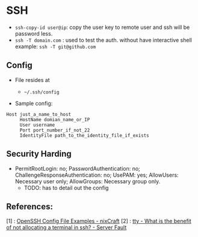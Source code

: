 # SSH

- `ssh-copy-id user@ip`: copy the user key to remote user and ssh will be password less.
- `ssh -T domain.com` : used to test the auth. without have interactive shell example: `ssh -T git@github.com`

## Config

- File resides at
  - `~/.ssh/config`

- Sample config:

```
Host just_a_name_to_host
     HostName domian_name_or_IP
     User username
     Port port_number_if_not_22
     IdentityFile path_to_the_identity_file_if_exists
```

## Security Harding
- PermitRootLogin: no; PasswordAuthentication: no; ChallengeResponseAuthentication: no; UsePAM: yes; AllowUsers: Necessary user only; AllowGroups: Necessary group only.
    - TODO: has to detail out the config

## References:

[1] : [OpenSSH Config File Examples - nixCraft](https://www.cyberciti.biz/faq/create-ssh-config-file-on-linux-unix/)
[2] : [tty - What is the benefit of not allocating a terminal in ssh? - Server Fault](https://stackoverflow.com/questions/17900760/what-is-pseudo-tty-allocation-ssh-and-github)
